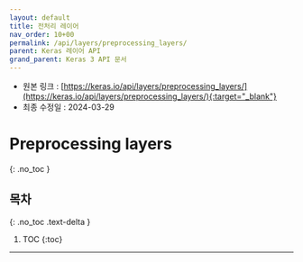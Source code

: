 ```yaml
---
layout: default
title: 전처리 레이어
nav_order: 10+00
permalink: /api/layers/preprocessing_layers/
parent: Keras 레이어 API
grand_parent: Keras 3 API 문서
---
```


* 원본 링크 : [https://keras.io/api/layers/preprocessing_layers/](https://keras.io/api/layers/preprocessing_layers/){:target="_blank"}
* 최종 수정일 : 2024-03-29

# Preprocessing layers
{: .no_toc }

## 목차
{: .no_toc .text-delta }

1. TOC
{:toc}

---
